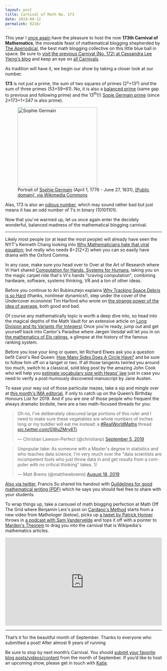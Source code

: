 ```yaml
---
layout: post
title: Carnival of Math No. 173
date: 2019-09-12
permalink: 0210/
---
```


This year I [once again](/0194/) have the pleasure to host the now **173th Carnival of Mathematics**, the moveable feast of mathematical blogging shepherded by [The Aperiodical](http://aperiodical.com/carnival-of-mathematics/), the best math blogging collective on this little blue ball in space. Be sure to [visit the previous Carnival (No. 172) at Cassandra Lee Yieng's blog](https://leeyieng.wordpress.com/2019/08/04/carnival-of-mathematics-172/) and keep an eye on [all Carnivals](https://aperiodical.com/carnival-of-mathematics/).

As tradition will have it, we begin our show by taking a closer look at our number.

**173** is not just a prime, the sum of two squares of primes (2²+13²) _and_ the sum of three primes (53+59+61). No, it is also a [balanced prime](https://en.wikipedia.org/wiki/Balanced_prime) (same gap to previous and following prime) and the 13<sup>th</sup>(!) [Sopie Germain prime](https://en.wikipedia.org/wiki/Sophie_Germain_prime) (since 2×173+1=347 is also prime).

<figure>
<img width="256" style="margin: 0 auto;" alt="Sophie Germain" src="https://upload.wikimedia.org/wikipedia/commons/8/8b/Germain.jpeg">
<figcaption>Portrait of <a href="https://en.wikipedia.org/wiki/Sophie_Germain">Sophie Germain</a> (April 1, 1776 - June 27, 1831), <a href="https://commons.wikimedia.org/wiki/File:Germain.jpeg">[Public domain], via Wikimedia Commons</a></figcaption>
</figure>

Alas, 173 is also an [odious number](https://en.wikipedia.org/wiki/Odious_number), which may sound rather bad but just means it has an odd number of 1's in binary (10101101).

Now that you've warmed up, let us once again enter the decidely wonderful, balanced madness of the mathematical blogging carnival.

<hr>

Likely most people (or at least the most people) will already have seen the NYT's Kenneth Chang looking into [Why Mathematicians hate that viral equation](https://www.nytimes.com/2019/08/06/science/math-equation-pemdas.html); but really who needs 8÷2(2+2) when you can so easily have drama with the Oxford Comma.

In any case, make sure you head over to Over at the Art of Research where Vi Hart shared [Computation for Hands, Systems for Humans](https://theartofresearch.org/computation-for-hands-systems-for-humans/), taking you on the magic carpet ride that's Vi's hands "craving computation", combining hardware, software, systems thinking, VR and a ton of other ideas.

Before you continue to Ari Rubinsztejn explains [Why Tracking Space Debris is so Hard](https://gereshes.com/2019/05/27/why-tracking-space-debris-is-so-hard/) (thanks, nonlinear dynamics!), step under the cover of the Undercover economist Tim Harford who wrote on [the strange power of the idea of average](http://timharford.com/2019/08/the-strange-power-of-the-idea-of-average/), both good and bad.

Of course any mathematically topic is worth a deep dive into, so head into the magical depths of the Math Vault for an extensive article on [Long Division and Its Variants (for Integers)](https://mathvault.ca/long-division/) Once you're ready, jump out and get yourself back into Cantor's Paradise where Jørgen Veisdal will let you in on [the mathematics of Elo ratings](https://medium.com/cantors-paradise/the-mathematics-of-elo-ratings-b6bfc9ca1dba), a glimpse at the history of the famous ranking system.

Before you lose your king or queen, let Richard Elwes ask you a question befit Carol's Red Queen: [How Many Sides Does A Circle Have?](https://richardelwes.co.uk/2019/09/06/how-many-sides-does-a-circle-have/) and be sure to follow him off on a tanget or two. If all those tangents twirled you around too much, switch to a classical, sold blog post by the amazing John Cook who will help you [estimate vocabulary size with Heaps’ law](https://www.johndcook.com/blog/2019/08/27/heaps-law/) just in case you need to verify a post-humously discovered manuscript by Jane Austen.

To ease your way out of those particular mazes, take a sip and mingle over at [this month's IMA editorial](https://ima.org.uk/12133/editorial-august-2019/), if only to catch up on the Queen’s Birthday Honours List for 2019. And if you are one of those people who frequent the always dramatic birdsite, here are a two math-focused threads for you:

<blockquote class="twitter-tweet" data-lang="en"><p lang="en" dir="ltr">Oh no, I&#39;ve deliberately obscured large portions of this ruler and I need to make sure these vegetables are whole numbers of inches long or my toddler will eat me instead: a <a href="https://twitter.com/hashtag/RealWorldMaths?src=hash&amp;ref_src=twsrc%5Etfw">#RealWorldMaths</a> thread <a href="https://t.co/GWuZMry6Ti">pic.twitter.com/GWuZMry6Ti</a></p>&mdash; Christian Lawson-Perfect (@christianp) <a href="https://twitter.com/christianp/status/1169651584416079872?ref_src=twsrc%5Etfw">September 5, 2019</a></blockquote>

<blockquote class="twitter-tweet" data-lang="en"><p lang="en" dir="ltr">Unpopular take: As someone with a Master&#39;s degree in statistics and who teaches data science, I&#39;m very much over the &quot;data scientists are incompetent fools who just throw data in and get results from a computer with no critical thinking&quot; takes. 1/</p>&mdash; Matt Brems (@matthewbrems) <a href="https://twitter.com/matthewbrems/status/1163224585644511233?ref_src=twsrc%5Etfw">August 18, 2019</a></blockquote>
<script async src="https://platform.twitter.com/widgets.js" charset="utf-8"></script>


[Also via twitter](https://twitter.com/mathyawp/status/1162462128441139201?s=19), Francis Su shared his handout with [Guildelines for good mathematical writing (PDF)](https://www.math.hmc.edu/~su/math131/good-math-writing.pdf) which he says you should feel free to share with your students.

To wrap things up, take a carousel of math blogging perfection at Math Off The Grid where Benjamin Leis's post on [Cardano's Method](https://blog.mathoffthegrid.com/2019/08/cardanos-method.html) starts from a new video from Mathologer (below), picks up [a tweet by Patrick Honner](https://twitter.com/MrHonner/status/1165417359764533248?ref_src=twsrc%5Etfw) throws in [a podcast with Sam Vandervelde](https://artofproblemsolving.com/news/aftermath/aftermath-running-a-school-for-math-lovers-with-sam-vandervelde) and tops it off with a pointer to [Marden's Theorem](https://en.wikipedia.org/wiki/Marden%27s_theorem) to drag you into the carnival that is Wikipedia's mathematics articles.

<style>.embed-container { position: relative; padding-bottom: 56.25%; height: 0; overflow: hidden; max-width: 100%; } .embed-container iframe, .embed-container object, .embed-container embed { position: absolute; top: 0; left: 0; width: 100%; height: 100%; }</style><div class='embed-container'><iframe src='https://www.youtube.com/embed/QILiHiTD3uc' frameborder='0' allowfullscreen></iframe></div>
<hr>

That’s it for the beautiful month of September. Thanks to everyone who submitted a post! After almost 9 years of running

Be sure to stop by next month’s Carnival. You should [submit your favorite blog posts/videos/content](http://aperiodical.com/carnival-of-mathematics/) from the month of September. If you’d like to host an upcoming show, please get in touch with [Katie](mailto:katie@aperiodical.com).

